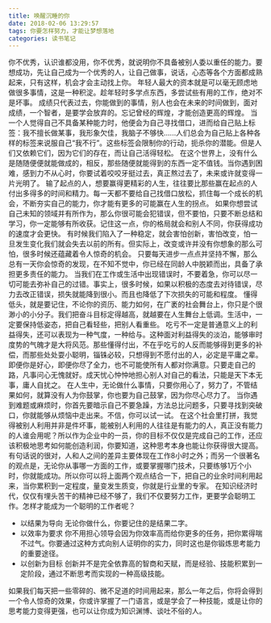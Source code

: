 ```yaml
---
title: 唤醒沉睡的你
date: 2018-02-06 13:29:57
tags: 你要怎样努力，才能让梦想落地
categories: 读书笔记
---
```

你不优秀，认识谁都没用，你不优秀，就说明你不具备被别人委以重任的能力。要想成功，先让自己成为一个优秀的人，让自己做事，说话，心态等各个方面都成熟起来，只有这样，机会才会主动找上你。
年轻人最大的资本就是可以毫无顾虑地做很多事情，这是一种积淀。趁年轻时多学点东西，多尝试些有用的工作，绝对不是坏事。
成绩只代表过去，你能做到的事情，别人也会在未来的时间做到，面对成绩，一个智者，是要学会放弃的。忘记曾经的辉煌，才能创造更高的辉煌。
当一个人觉得自己不具备某种能力时，他便会为自己寻找借口，进而给自己贴上标签：我不擅长做某事，我形象欠佳，我脑子不够快......人们总会为自己贴上各种各样的标签来说服自己“我不行”。这些标签会限制你的行动，扼杀你的潜能。但是人们又依赖它们，因为它们的存在，而让自己活得轻松。
在这个世界上，没有什么是随随便便就能做成的，相反，那些随便就能得到的东西一定不值钱。当你遇到困难，感到力不从心时，你要试着咬咬牙挺过去，真正熬过去了，未来或许就变得一片光明了。
输了起点的人，想要赢得更精彩的人生，往往要比那些赢在起点的人付出多得多的时间和精力。每一天都不要给自己找借口放松，抓住每一个成长的机会，不断夯实自己的能力，你才能有更多的可能赢在人生的拐点。
如果你想尝试自己未知的领域并有所作为，那么你很可能会犯错误，但不要怕，只要不断总结和学习，你一定能够有所收获。记住这一点，你的格局就会和别人不同，你获得成功的速度才会更快。
有时候我们陷入了一种稳定，就会害怕创新，害怕改变，怕一旦发生变化我们就会失去以前的所有。但实际上，改变或许并没有你想象的那么可怕，很多时候还蕴藏着令人惊奇的机会。
只要每天进步一点点并坚持不懈，那么总有一天你会惊奇的发现，在不知不觉中，你已经在同龄人中脱颖而出，具备了承担更多责任的能力。
当我们在工作或生活中出现错误时，不要着急，你可以尽一切可能去弥补自己的过错。事实上，很多时候，如果以积极的态度去对待错误，尽力去改正错误，损失就能降到很小。而且也降低了下次损失的可能和程度。
懂得低头，就是要记住，不论你的资历、能力如何，在广袤的社会舞台上，你只是个很渺小的小分子。我们把奋斗目标定得越高，就越要在人生舞台上低调。生活中，一定要保持低姿态，把自己看轻些，把别人看重些。
吃亏不一定是普通意义上的利益得失，还可以表现为一种气度，一种给与。这种面对利益得失的淡泊，能够审时度势的气魄才是大将风范。那些懂得付出，不在乎吃亏的人反而能够得到更多的补偿，而那些处处耍小聪明，锱铢必较，只想得到不愿付出的人，必定是平庸之辈。
即便你是好心，即便你尽了全力，也不可能使所有人都对你满意。只要走自己的路，凡事问心无愧就好。成天忧心忡忡地担心别人对自己的看法，只能是天下本无事，庸人自扰之。
在人生中，无论做什么事情，只要你用心了，努力了，不管结果如何，就算没有人为你鼓掌，你也要为自己鼓掌，因为你尽心尽力了。
当你遇到难题或麻烦时，你首先要暗示自己不要急躁，方法总比问题多，只要寻找到突破口，你就能够从烦恼中走出来。不信，你可以试一试。
在这个社会里打拼，我觉得被别人利用并非是件坏事，能被别人利用的人往往是有能力的人，真正没有能力的人谁会用呢？所以作为企业中的一员，你的目标不仅仅是完成自己的工作，还应该积极地思考如何能创造利润，你要知道，这种思考本身也能让你获得很大提高。
有句话说的很对，人和人之间的差异主要体现在工作8小时之外；而另一个很著名的观点是，无论你从事哪一方面的工作，或要掌握哪门技术，只要练够1万个小时，你就能成功。所以你可以将上面两个观点结合一下，把自己的业余时间利用起来，当你累积到一定程度，量变发生质变，你就是行业里的专家。
在知识经济时代，仅仅有埋头苦干的精神已经不够了，我们不仅要努力工作，更要学会聪明工作。怎样才能成为一个聪明的工作者呢？
- 以结果为导向
无论你做什么，你要记住的是结果二字。
- 以效率为要求
你不用担心领导会因为你效率高而给你更多的任务，把你累得喘不过气。你要通过这种方式向别人证明你的实力，同时这也是你锻炼思考能力的重要途径。
- 以创新为目标
创新并不是完全依靠高的智商和天赋，而是经验、技能积累到一定阶段，通过不断思考而实现的一种高级技能。

如果我们每天把一些零碎的、微不足道的时间用起来，那么一年之后，你将会得到一个令人惊奇的效果，你或许掌握了一门语言，或是学会了一种技能，或是让你的思考能力变得更强，也可以让你成为知识渊博、谈吐不俗的人。